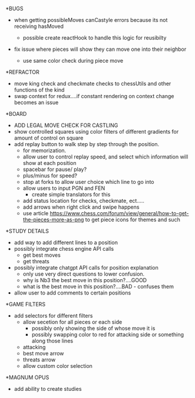 \*BUGS

- when getting possibleMoves canCastyle errors because its not receiving hasMoved

  - possible create reactHook to handle this logic for reusibilty

- fix issue where pieces will show they can move one into their neighbor
  - use same color check during piece move

\*REFRACTOR

- move king check and checkmate checks to chessUtils and other functions of the kind
- swap context for redux....if constant rendering on context change becomes an issue

\*BOARD

- ADD LEGAL MOVE CHECK FOR CASTLING
- show controlled squares using color filters of different gradients for amount of control on square
- add replay button to walk step by step through the position.
  - for memorization.
  - allow user to control replay speed, and select which information will show at each position
  - spacebar for pause/ play?
  - plus/minus for speed?
  - stop at forks to allow user choice which line to go into
  - allow users to input PGN and FEN
    - create simple translators for this
  - add status location for checks, checkmate, ect.....
  - add arrows when right click and swipe happens
  - use article https://www.chess.com/forum/view/general/how-to-get-the-pieces-more-as-png to get piece icons for themes and such

\*STUDY DETAILS

- add way to add different lines to a position
- possibly integrate chess engine API calls
  - get best moves
  - get threats
- possibly integrate chatgpt API calls for position explanation
  - only use very direct questions to lower confusion.
  - why is Nb3 the best move in this position?....GOOD
  - what is the best move in this position?....BAD - confuses them
- allow user to add comments to certain positions

\*GAME FILTERS

- add selectors for different filters
  - allow secetion for all pieces or each side
    - possibly only showing the side of whose move it is
    - possibly swapping color to red for attacking side or something along those lines
  - attacking
  - best move arrow
  - threats arrow
  - allow custom color selection

\*MAGNUM OPUS

- add ability to create studies
